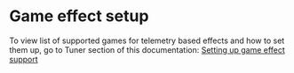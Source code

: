# Game effect setup

To view list of supported games for telemetry based effects and how to set them up, go to Tuner section of this documentation: [Setting up game effect support](../Tuner/games/index.md)
